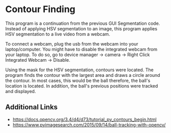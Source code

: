 # Contour Finding
This program is a continuation from the previous GUI Segmentation code. Instead of applying HSV segmentation to an image, this program applies HSV segmentation to a live video from a webcam. 

To connect a webcam, plug the usb from the webcam into your laptop/computer. You might have to disable the integrated webcam from your laptop. To do so, go to device manager -> camera -> Right Click Integrated Webcam -> Disable.

Using the mask for the HSV segmentation, contours were located. The program finds the contour with the largest area and draws a circle around the contour. In most cases, this would be the ball therefore, the ball's location is located. In addition, the ball's previous positions were tracked and displayed.

## Additional Links
* https://docs.opencv.org/3.4/d4/d73/tutorial_py_contours_begin.html
* https://www.pyimagesearch.com/2015/09/14/ball-tracking-with-opencv/
